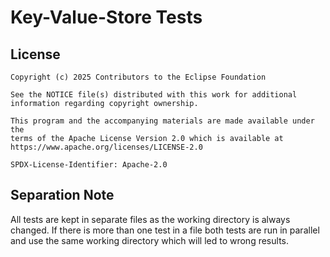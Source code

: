 # Key-Value-Store Tests

## License

```
Copyright (c) 2025 Contributors to the Eclipse Foundation

See the NOTICE file(s) distributed with this work for additional
information regarding copyright ownership.

This program and the accompanying materials are made available under the
terms of the Apache License Version 2.0 which is available at
https://www.apache.org/licenses/LICENSE-2.0

SPDX-License-Identifier: Apache-2.0
```

## Separation Note

All tests are kept in separate files as the working directory is always
changed. If there is more than one test in a file both tests are run in
parallel and use the same working directory which will led to wrong results.
